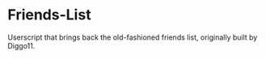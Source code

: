 # Friends-List

Userscript that brings back the old-fashioned friends list, originally built by Diggo11.
